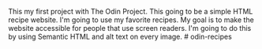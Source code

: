 This my first project with The Odin Project.  This going to be a simple HTML recipe website.  I'm going to use my favorite recipes. My goal is to make the website accessible for people that use screen readers.  I'm going to do this by using Semantic HTML and alt text on every image. # odin-recipes
